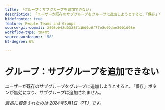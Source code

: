 ```yaml
---
title: 「グループ：サブグループを追加できない」
description: 「ユーザーが既存のサブグループをグループに追加しようとすると、「保存」ボタンは無効になり、サブグループは追加されません。」
hidefromtoc: true
feature: People Teams and Groups
source-git-commit: 2969b042d5328f11800b6f77e5d07dae5001068e
workflow-type: tm+mt
source-wordcount: '58'
ht-degree: 6%

---
```



# グループ：サブグループを追加できない

ユーザーが既存のサブグループをグループに追加しようとすると、「保存」ボタンが無効になり、サブグループは追加されません。

_最初に報告されたのは 2024年5月1日（PT）です。_
